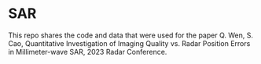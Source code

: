 # SAR
This repo shares the code and data that were used for the paper Q. Wen, S. Cao, Quantitative Investigation of Imaging Quality vs.
Radar Position Errors in Millimeter-wave SAR, 2023 Radar Conference.
